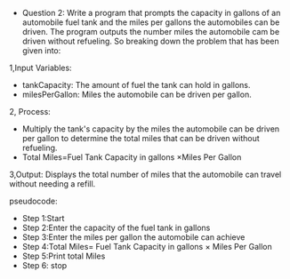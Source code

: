 - Question 2: Write a program that prompts the capacity in gallons of an automobile fuel tank and the miles per gallons the automobiles can be driven. The program outputs the number miles the automobile cam be driven without refueling.
So breaking down the problem that has been given into:

1,Input Variables:
- tankCapacity: The amount of fuel the tank can hold in gallons.
- milesPerGallon: Miles the automobile can be driven per gallon.

2,  Process:
- Multiply the tank's capacity by the miles the automobile can be driven per gallon to determine the total miles that can be driven without refueling.
- Total Miles=Fuel Tank Capacity in gallons ×Miles Per Gallon

3,Output:
Displays the total number of miles that the automobile can travel without needing a refill. 

 pseudocode:
- Step 1:Start
- Step 2:Enter the capacity of the fuel tank in gallons 
- Step 3:Enter the miles per gallon the automobile can achieve
- Step 4:Total Miles= Fuel Tank Capacity in gallons × Miles Per Gallon
- Step 5:Print total Miles
- Step 6: stop
